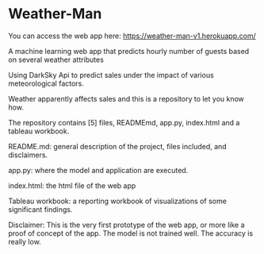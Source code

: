 # Weather-Man

You can access the web app here: https://weather-man-v1.herokuapp.com/


A machine learning web app that predicts hourly number of guests based on several weather attributes

Using DarkSky Api to predict sales under the impact of various meteorological factors. 

Weather apparently affects sales and this is a repository to let you know how.

The repository contains [5] files, READMEmd, app.py, index.html and a tableau workbook.

README.md: general description of the project, files included, and disclaimers.

app.py: where the model and application are executed.

index.html: the html file of the web app

Tableau workbook: a reporting workbook of visualizations of some significant findings.



Disclaimer: This is the very first prototype of the web app, or more like a proof of concept of the app. The model is not trained well. The accuracy is really low. 
